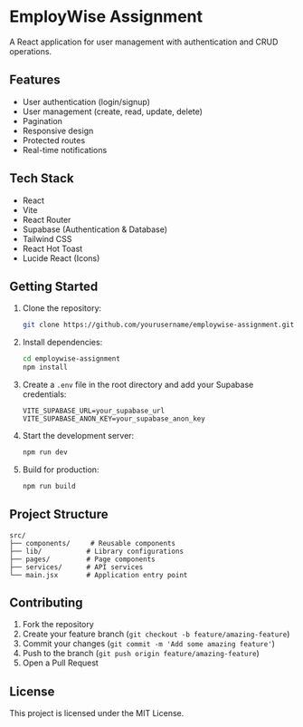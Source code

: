 # EmployWise Assignment

A React application for user management with authentication and CRUD operations.

## Features

- User authentication (login/signup)
- User management (create, read, update, delete)
- Pagination
- Responsive design
- Protected routes
- Real-time notifications

## Tech Stack

- React
- Vite
- React Router
- Supabase (Authentication & Database)
- Tailwind CSS
- React Hot Toast
- Lucide React (Icons)

## Getting Started

1. Clone the repository:
   ```bash
   git clone https://github.com/yourusername/employwise-assignment.git
   ```

2. Install dependencies:
   ```bash
   cd employwise-assignment
   npm install
   ```

3. Create a `.env` file in the root directory and add your Supabase credentials:
   ```
   VITE_SUPABASE_URL=your_supabase_url
   VITE_SUPABASE_ANON_KEY=your_supabase_anon_key
   ```

4. Start the development server:
   ```bash
   npm run dev
   ```

5. Build for production:
   ```bash
   npm run build
   ```

## Project Structure

```
src/
├── components/     # Reusable components
├── lib/           # Library configurations
├── pages/         # Page components
├── services/      # API services
└── main.jsx       # Application entry point
```

## Contributing

1. Fork the repository
2. Create your feature branch (`git checkout -b feature/amazing-feature`)
3. Commit your changes (`git commit -m 'Add some amazing feature'`)
4. Push to the branch (`git push origin feature/amazing-feature`)
5. Open a Pull Request

## License

This project is licensed under the MIT License.